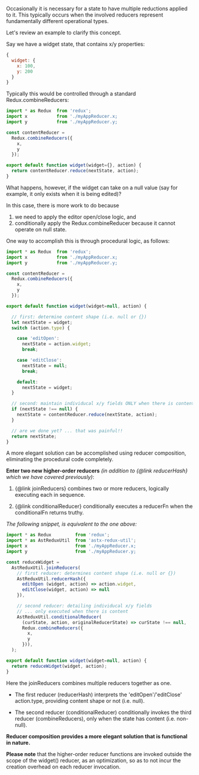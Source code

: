 Occasionally it is necessary for a state to have multiple reductions
applied to it.  This typically occurs when the involved reducers
represent fundamentally different operational types.

Let's review an example to clarify this concept.

Say we have a widget state, that contains x/y properties:

```JavaScript
{
  widget: {
    x: 100,
    y: 200
  }
}
```

Typically this would be controlled through a standard
Redux.combineReducers:

```JavaScript
import * as Redux  from 'redux';
import x           from './myAppReducer.x;
import y           from './myAppReducer.y;

const contentReducer = 
  Redux.combineReducers({
    x,
    y
  });

export default function widget(widget={}, action) {
  return contentReducer.reduce(nextState, action);
}
```

What happens, however, if the widget can take on a null value (say for
example, it only exists when it is being edited)?  

In this case, there is more work to do because 
  1. we need to apply the editor open/close logic, and
  2. conditionally apply the Redux.combineReducer because it cannot
     operate on null state.

One way to accomplish this is through procedural logic, as follows:

```JavaScript
import * as Redux  from 'redux';
import x           from './myAppReducer.x;
import y           from './myAppReducer.y;

const contentReducer = 
  Redux.combineReducers({
    x,
    y
  });

export default function widget(widget=null, action) {

  // first: determine content shape (i.e. null or {})
  let nextState = widget;
  switch (action.type) {

    case 'editOpen':
      nextState = action.widget;
      break;

    case 'editClose':
      nextState = null;
      break;

    default:
      nextState = widget;
  }

  // second: maintain individucal x/y fields ONLY when there is content
  if (nextState !== null) {
    nextState = contentReducer.reduce(nextState, action);
  }

  // are we done yet? ... that was painful!!
  return nextState;
}
```

A more elegant solution can be accomplished using reducer composition,
eliminating the procedural code completely.

**Enter two new higher-order reducers** *(in addition to {@link
reducerHash} which we have covered previously)*:

1. {@link joinReducers} combines two or more reducers, logically
   executing each in sequence.

2. {@link conditionalReducer} conditionally executes a reducerFn when
   the conditionalFn returns truthy.

*The following snippet, is equivalent to the one above:*
```JavaScript
import * as Redux         from 'redux';
import * as AstReduxUtil  from 'astx-redux-util';
import x                  from './myAppReducer.x;
import y                  from './myAppReducer.y;

const reduceWidget = 
  AstReduxUtil.joinReducers(
    // first reducer: determines content shape (i.e. null or {})
    AstReduxUtil.reducerHash({
      editOpen (widget, action) => action.widget,
      editClose(widget, action) => null
    }),

    // second reducer: detailing individucal x/y fields
    // ... only executed when there is content
    AstReduxUtil.conditionalReducer(
      (curState, action, originalReducerState) => curState !== null,
      Redux.combineReducers({
        x,
        y
      })),
  );

export default function widget(widget=null, action) {
  return reduceWidget(widget, action);
}
```

Here the joinReducers combines multiple reducers together as one.

- The first reducer (reducerHash) interprets the
  'editOpen'/'editClose' action.type, providing content shape or not
  (i.e. null).

- The second reducer (conditionalReducer) conditionally invokes the
  third reducer (combineReducers), only when the state has content
  (i.e. non-null).

**Reducer composition provides a more elegant solution that is
functional in nature.**

**Please note** that the higher-order reducer functions are invoked
outside the scope of the widget() reducer, as an optimization, so as
to not incur the creation overhead on each reducer invocation.
